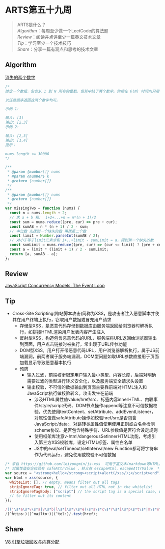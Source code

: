 # ARTS第五十九周

> ARTS是什么？  
  *Algorithm*：每周至少做一个LeetCode的算法题  
  *Review*：阅读并点评至少一篇英文技术文章  
  *Tip*：学习至少一个技术技巧  
  *Share*：分享一篇有观点和思考的技术文章  

## Algorithm

[消失的两个数字](https://leetcode-cn.com/problems/missing-two-lcci/)

```js
/* 
给定一个数组，包含从 1 到 N 所有的整数，但其中缺了两个数字。你能在 O(N) 时间内只用 O(1) 的空间找到它们吗？

以任意顺序返回这两个数字均可。

示例 1:

输入: [1]
输出: [2,3]
示例 2:

输入: [2,3]
输出: [1,4]
提示：

nums.length <= 30000
*/

/**
 * @param {number[]} nums
 * @param {number} k
 * @return {number[]}
 */
/**
 * @param {number[]} nums
 * @return {number[]}
 */
var missingTwo = function (nums) {
  const n = nums.length + 2;
  // 求 a + b 和:  1+2+...+n = n*(n + 1)/2
  const sum = nums.reduce((pre, cur) => pre + cur);
  const sumAB = n * (n + 1) / 2 - sum;
  // 中位数 先找到一个缺失的数 再找第二个数
  const limit = Number.parseInt(sumAB / 2);
  // 对小于等于limit元素求和 1+..+limit - sumLimit = a，得到第一个缺失的数
  const sumLimit = nums.reduce((pre, cur) => (cur <= limit) ? (pre + cur) : pre, 0);
  const a = limit * (limit + 1) / 2 - sumLimit;
  return [a, sumAB - a];
};
```

## Review

[JavaScript Concurrency Models: The Event Loop](https://hackernoon.com/javascript-concurrency-models-the-event-loop-kj2b31ar)

## Tip

- Cross-Site Scripting(跨站脚本攻击)简称为XSS，是攻击者注入恶意脚本并使其在用户终端上执行，窃取用户数据或冒充用户请求
  - 存储型XSS，是恶意代码存储到数据库由服务端返回给浏览器时解析执行，如拼接HTML渲染用户发表内容产生注入
  - 反射型XSS，构造包含恶意代码的URL，服务端将URL返回给浏览器输出到页面，用户点击链接时被执行，常出现于URL传参功能
  - DOM型XSS，用户打开带恶意代码URL，用户浏览器解析执行，属于JS前端漏洞，前两者属于服务端漏洞，DOM型问题如取URL参数直接用于页面加载显示导致恶意基本执行
  - 预防
    - 输入过滤，前端权衡限定用户输入最小类型、内容长度，后端对明确需要过滤的类型进行转义安全化，以及服务端安全请求头设置
    - 输出校验，不可信的数据输出到页面主要靠前端对HTML注入和JavaScript执行做校验转义，攻击发生在前端
      - 涉及HTML属性值value/href/src、标签内容innerHTML、内联事件/style/script代码、DOM节点操作append等注意不可信数据校验，优先使用textContent、setAttribute、addEventListener，对属性值做safeAttribute操作如校验href/src是否包含JavaScript:/data:，对跳转类属性值使用使用正则或白名单检测scheme协议、是否包含特殊字符、URL参数值是否符合设定规则
      - 使用框架库注意v-html/dangerousSetInnerHTML功能，考虑引入第三方XSS校验库，设定HTML标签、属性白名单
      - JS中的eval/setTimeout/setInterval/new Function都可将字符串作为代码运行，避免使用或校验不可信数据

```js
/* 来自 https://github.com/leizongmin/js-xss  可用于富文本/markdown等HTML片段校验*/
/* 对属性值安全校验有 safeAttrValue ，转义有 escapeHtml、escapeAttrValue  */
var source = "<strong>hello</strong><script>alert(/xss/);</script>end";
var html = xss(source, {
  whiteList: [], // empty, means filter out all tags
  stripIgnoreTag: true, // filter out all HTML not in the whitelist
  stripIgnoreTagBody: ["script"] // the script tag is a special case, we need
  // to filter out its content
});

/((j\s*a\s*v\s*a|v\s*b|l\s*i\s*v\s*e)\s*s\s*c\s*r\s*i\s*p\s*t\s*|m\s*o\s*c\s*h\s*a)\:/gi.test('javascript:alert("xss")')
/(^https:)|(^mailto:)|(^tel:)/.test(href);
```

## Share

[V8 引擎垃圾回收与内存分配](https://mp.weixin.qq.com/s/2ARruErg3xNlvPOYjw7IiA)
